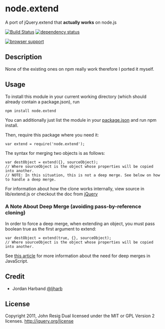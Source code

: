 # node.extend

A port of jQuery.extend that **actually works** on node.js

[![Build Status][travis-svg]][travis-url]
[![dependency status][5]][6]

[![browser support][testling-png]][testling-url]


## Description

None of the existing ones on npm really work therefore I ported it myself.



## Usage

To install this module in your current working directory (which should already contain a package.json), run

```
npm install node.extend
```

You can additionally just list the module in your [package.json](https://npmjs.org/doc/json.html) and run npm install.

Then, require this package where you need it:

```
var extend = require('node.extend');
```

The syntax for merging two objects is as follows:

```
var destObject = extend({}, sourceObject);
// Where sourceObject is the object whose properties will be copied into another.
// NOTE: In this situation, this is not a deep merge. See below on how to handle a deep merge.
```

For information about how the clone works internally, view source in lib/extend.js or checkout the doc from [jQuery][]

### A Note About Deep Merge (avoiding pass-by-reference cloning)

In order to force a deep merge, when extending an object, you must pass boolean true as the first argument to extend:

```
var destObject = extend(true, {}, sourceObject);
// Where sourceObject is the object whose properties will be copied into another.
```

See [this article](http://www.jon-carlos.com/2013/is-javascript-call-by-value-or-call-by-reference/) for more information about the need for deep merges in JavaScript.

## Credit

- Jordan Harband [@ljharb][]



## License

Copyright 2011, John Resig
Dual licensed under the MIT or GPL Version 2 licenses.
http://jquery.org/license

[testling-png]: https://ci.testling.com/dreamerslab/node.extend.png
[testling-url]: https://ci.testling.com/dreamerslab/node.extend
[travis-svg]: https://travis-ci.org/dreamerslab/node.extend.svg
[travis-url]: https://travis-ci.org/dreamerslab/node.extend
[5]: https://david-dm.org/dreamerslab/node.extend.svg
[6]: https://david-dm.org/dreamerslab/node.extend
[jQuery]: http://api.jquery.com/jQuery.extend/
[@ljharb]: https://twitter.com/ljharb


